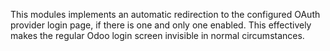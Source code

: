 This modules implements an automatic redirection to the configured OAuth
provider login page, if there is one and only one enabled. This
effectively makes the regular Odoo login screen invisible in normal
circumstances.
